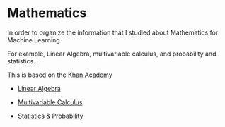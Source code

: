 # Mathematics 

In order to organize the information that I studied about Mathematics for Machine Learning. 

For example, Linear Algebra, multivariable calculus, and probability and statistics.

This is based on [the Khan Academy](https://www.khanacademy.org/)

- [Linear Algebra](https://www.khanacademy.org/math/linear-algebra)

- [Multivariable Calculus](https://www.khanacademy.org/math/multivariable-calculus)

- [Statistics & Probability](https://www.khanacademy.org/math/statistics-probability)
